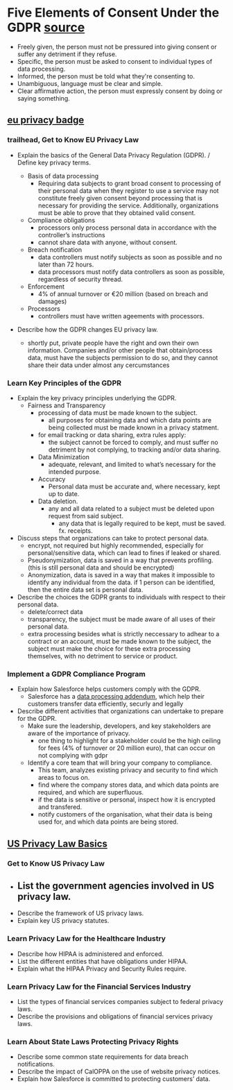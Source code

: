# Five Elements of Consent Under the GDPR [source](https://www.privacypolicies.com/blog/gdpr-consent-examples/)

- Freely given, the person must not be pressured into giving consent or suffer any detriment if they refuse.
- Specific, the person must be asked to consent to individual types of data processing.
- Informed, the person must be told what they're consenting to.
- Unambiguous, language must be clear and simple.
- Clear affirmative action, the person must expressly consent by doing or saying something.

## [eu privacy badge](https://trailhead.salesforce.com/en/content/learn/modules/european-union-privacy-law-basics)

### trailhead, Get to Know EU Privacy Law

- Explain the basics of the General Data Privacy Regulation (GDPR). / Define key privacy terms.
  - Basis of data processing
    - Requiring data subjects to grant broad consent to processing of their personal data when they register to use a service may not constitute freely given consent beyond processing that is necessary for providing the service. Additionally, organizations must be able to prove that they obtained valid consent.
  - Compliance obligations
    - processors only process personal data in accordance with the controller’s instructions
    - cannot share data with anyone, without consent.
  - Breach notification
    - data controllers must notify subjects as soon as possible and no later than 72 hours.
    - data processors must notify data controllers as soon as possible, regardless of security thread.
  - Enforcement
    - 4% of annual turnover or €20 million (based on breach and damages)
  - Processors
    - controllers must have written ageements with processors.
    
- Describe how the GDPR changes EU privacy law.
  - shortly put, private people have the right and own their own information. Companies and/or other people that obtain/process data, must have the subjects permission to do so, and they cannot share their data under almost any cercumstances
  
### Learn Key Principles of the GDPR

- Explain the key privacy principles underlying the GDPR.
  - Fairness and Transparency
    - processing of data must be made known to the subject.
      - all purposes for obtaining data and which data points are being collected must be made known in a privacy statment.
    - for email tracking or data sharing, extra rules apply:
      - the subject cannot be forced to comply, and must suffer no detriment by not complying, to tracking and/or data sharing.
    - Data Minimization
      - adequate, relevant, and limited to what’s necessary for the intended purpose.
    - Accuracy 
      - Personal data must be accurate and, where necessary, kept up to date.
    - Data deletion.
      - any and all data related to a subject must be deleted upon request from said subject.
        - any data that is legally required to be kept, must be saved. fx. receipts.
- Discuss steps that organizations can take to protect personal data.
  - encrypt, not required but highly recommended, especially for personal/sensitive data, which can lead to fines if leaked or shared.
  - Pseudonymization, data is saved in a way that prevents profiling. (this is still personal data and should be encrypted)
  - Anonymization, data is saved in a way that makes it impossible to identify any individual from the data. if 1 person can be identified, then the entire data set is personal data.
- Describe the choices the GDPR grants to individuals with respect to their personal data.
  - delete/correct data
  - transparency, the subject must be made aware of all uses of their personal data.
  - extra processing besides what is strictly neccessary to adhear to a contract or an account, must be made known to the subject, the subject must make the choice for these extra processing themselves, with no detriment to service or product.
  
### Implement a GDPR Compliance Program

- Explain how Salesforce helps customers comply with the GDPR.
  - Salesforce has a [data processing addendum](https://www.salesforce.com/assets/pdf/misc/data-processing-addendum.pdf), which help their customers transfer data efficiently, securly and legally
- Describe different activities that organizations can undertake to prepare for the GDPR.
  - Make sure the leadership, developers, and key stakeholders are aware of the importance of privacy.
    - one thing to highlight for a stakeholder could be the high ceiling for fees (4% of turnover or 20 million euro), that can occur on not complying with gdpr
  - Identify a core team that will bring your company to compliance.
    - This team, analyzes existing privacy and security to find which areas to focus on.
    - find where the company stores data, and which data points are required, and which are superfluous.
    - if the data is sensitive or personal, inspect how it is encrypted and transfered.
    - notify customers of the organisation, what their data is being used for, and which data points are being stored.
    
## [US Privacy Law Basics](https://trailhead.salesforce.com/content/learn/modules/us-privacy-law-basics)

### Get to Know US Privacy Law
- List the government agencies involved in US privacy law.
  - 
- Describe the framework of US privacy laws.
- Explain key US privacy statutes.
### Learn Privacy Law for the Healthcare Industry
- Describe how HIPAA is administered and enforced.
- List the different entities that have obligations under HIPAA.
- Explain what the HIPAA Privacy and Security Rules require.
### Learn Privacy Law for the Financial Services Industry
- List the types of financial services companies subject to federal privacy laws.
- Describe the provisions and obligations of financial services privacy laws.
### Learn About State Laws Protecting Privacy Rights
- Describe some common state requirements for data breach notifications.
- Describe the impact of CalOPPA on the use of website privacy notices.
- Explain how Salesforce is committed to protecting customers’ data.
